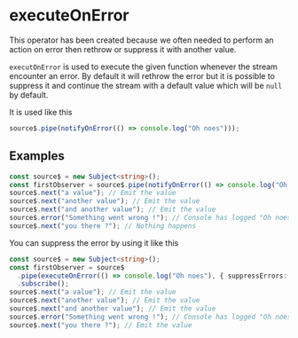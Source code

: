# executeOnError

This operator has been created because we often needed to perform an action on error then rethrow or suppress it with another value.

`executOnError` is used to execute the given function whenever the stream encounter an error. By default it will rethrow the error but it is possible to suppress it and continue the stream with a default value which will be `null` by default.

It is used like this

```typescript
source$.pipe(notifyOnError(() => console.log("Oh noes")));
```

## Examples

```typescript
const source$ = new Subject<string>();
const firstObserver = source$.pipe(notifyOnError(() => console.log("Oh noes"))).subscribe();
source$.next("a value"); // Emit the value
source$.next("another value"); // Emit the value
source$.next("and another value"); // Emit the value
source$.error("Something went wrong !"); // Console has logged "Oh noes" and the stream is in error
source$.next("you there ?"); // Nothing happens
```

You can suppress the error by using it like this

```typescript
const source$ = new Subject<string>();
const firstObserver = source$
  .pipe(executeOnError(() => console.log("Oh noes"), { suppressErrors: true, defaultValue: "a default value" }))
  .subscribe();
source$.next("a value"); // Emit the value
source$.next("another value"); // Emit the value
source$.next("and another value"); // Emit the value
source$.error("Something went wrong !"); // Console has logged "Oh noes", stream is still valid and has emit "a default value"
source$.next("you there ?"); // Emit the value
```
